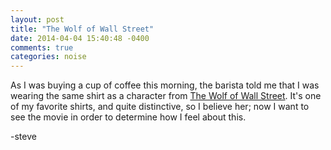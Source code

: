 ```yaml
---
layout: post
title: "The Wolf of Wall Street"
date: 2014-04-04 15:40:48 -0400
comments: true
categories: noise
---
```

As I was buying a cup of coffee this morning, the barista told me that I was wearing the same shirt as a character from [The Wolf of Wall Street](https://en.wikipedia.org/wiki/The_Wolf_of_Wall_Street_(2013_film)).  It's one of my favorite shirts, and quite distinctive, so I believe her; now I want to see the movie in order to determine how I feel about this.

-steve
